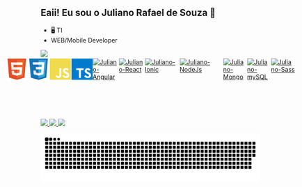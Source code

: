 ## Eaii! Eu sou o Juliano Rafael de Souza 🤙

- 🖥 TI
- WEB/Mobile Developer

<div align="rigth">
  <a href="https://github.com/JulianodeSouza">  
  <img height="180em" src="https://github-readme-stats.vercel.app/api/top-langs/?username=JulianodeSouza&layout=compact&langs_count=7&theme=dark"/>
</div>
<div style="display: flex; justify-content: center;"><br>
  <img align="center" alt="Juliano-HTML" height="50" width="60" src="https://raw.githubusercontent.com/devicons/devicon/master/icons/html5/html5-original.svg">
	<img align="center" alt="Juliano-CSS" height="50" width="60" src="https://raw.githubusercontent.com/devicons/devicon/master/icons/css3/css3-original.svg">
	<img align="center" alt="Juliano-Js" height="50" width="60" src="https://raw.githubusercontent.com/devicons/devicon/master/icons/javascript/javascript-plain.svg">
	<img align="center" alt="Juliano-Ts" height="50" width="60" src="https://raw.githubusercontent.com/devicons/devicon/master/icons/typescript/typescript-plain.svg">
	<img align="center" alt="Juliano-Angular" height="50" width="60" src="https://cdn.jsdelivr.net/gh/devicons/devicon/icons/angularjs/angularjs-original.svg"/>
	<img align="center" alt="Juliano-React" height="50" width="60" src="https://cdn.jsdelivr.net/gh/devicons/devicon/icons/react/react-original.svg" />
	<img align="center" alt="Juliano-Ionic" height="75" width="80" src="https://cdn.jsdelivr.net/gh/devicons/devicon/icons/ionic/ionic-original-wordmark.svg" />
	<img align="center" alt="Juliano-NodeJs" height="100" width="100" src="https://cdn.jsdelivr.net/gh/devicons/devicon/icons/nodejs/nodejs-plain-wordmark.svg" />
	<img align="center" alt="Juliano-MongoDb" height="50" width="55" src="https://cdn.jsdelivr.net/gh/devicons/devicon/icons/mongodb/mongodb-original.svg" />
	<img align="center" alt="Juliano-mySQL" height="50" width="55" src="https://cdn.jsdelivr.net/gh/devicons/devicon/icons/mysql/mysql-original.svg" />
 	<img align="center" alt="Juliano-Sass" height="50" width="55" src="https://cdn.jsdelivr.net/gh/devicons/devicon/icons/sass/sass-original.svg" />
</div>  
  
  #
  
<div>
      <a href="https://www.linkedin.com/in/juliano-rafael-de-souza-22b5a2218" target="_blank">
        <img src="https://img.shields.io/badge/LinkedIn-0077B5?style=for-the-badge&logo=linkedin&logoColor=white" target="_blank">
      </a>  
      <a href="https://www.linkedin.com/in/juliano-rafael-de-souza-22b5a2218" target="_blank">
          <img src="https://img.shields.io/badge/Instagram-E4405F?style=for-the-badge&logo=instagram&logoColor=white" target="_blank">
      </a>     
      <a href="https://www.linkedin.com/in/juliano-rafael-de-souza-22b5a2218" target="_blank">
          <img src="https://img.shields.io/badge/Spotify-1ED760?&style=for-the-badge&logo=spotify&logoColor=white" target="_blank">
      </a>     
  
   ![Snake animation](https://github.com/JulianodeSouza/JulianodeSouza/blob/output/github-contribution-grid-snake.svg)	
</div>
